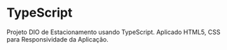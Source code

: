 # TypeScript

Projeto DIO de Estacionamento usando TypeScript.
Aplicado HTML5, CSS para Responsividade da Aplicação.

